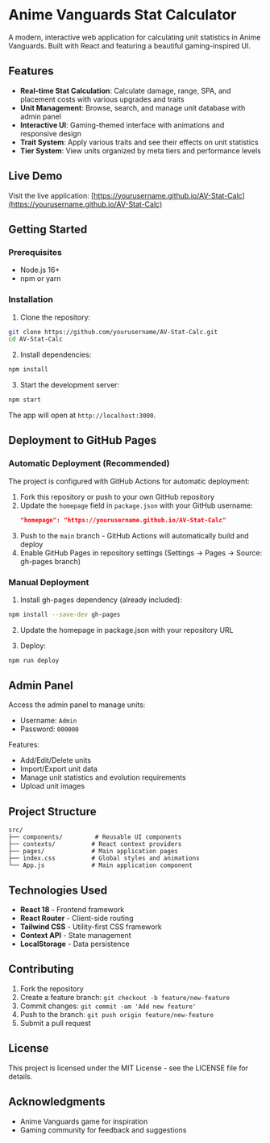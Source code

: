 # Anime Vanguards Stat Calculator

A modern, interactive web application for calculating unit statistics in Anime Vanguards. Built with React and featuring a beautiful gaming-inspired UI.

## Features

- **Real-time Stat Calculation**: Calculate damage, range, SPA, and placement costs with various upgrades and traits
- **Unit Management**: Browse, search, and manage unit database with admin panel
- **Interactive UI**: Gaming-themed interface with animations and responsive design
- **Trait System**: Apply various traits and see their effects on unit statistics
- **Tier System**: View units organized by meta tiers and performance levels

## Live Demo

Visit the live application: [https://yourusername.github.io/AV-Stat-Calc](https://yourusername.github.io/AV-Stat-Calc)

## Getting Started

### Prerequisites

- Node.js 16+ 
- npm or yarn

### Installation

1. Clone the repository:
```bash
git clone https://github.com/yourusername/AV-Stat-Calc.git
cd AV-Stat-Calc
```

2. Install dependencies:
```bash
npm install
```

3. Start the development server:
```bash
npm start
```

The app will open at `http://localhost:3000`.

## Deployment to GitHub Pages

### Automatic Deployment (Recommended)

The project is configured with GitHub Actions for automatic deployment:

1. Fork this repository or push to your own GitHub repository
2. Update the `homepage` field in `package.json` with your GitHub username:
   ```json
   "homepage": "https://yourusername.github.io/AV-Stat-Calc"
   ```
3. Push to the `main` branch - GitHub Actions will automatically build and deploy
4. Enable GitHub Pages in repository settings (Settings → Pages → Source: gh-pages branch)

### Manual Deployment

1. Install gh-pages dependency (already included):
```bash
npm install --save-dev gh-pages
```

2. Update the homepage in package.json with your repository URL

3. Deploy:
```bash
npm run deploy
```

## Admin Panel

Access the admin panel to manage units:
- Username: `Admin`
- Password: `000000`

Features:
- Add/Edit/Delete units
- Import/Export unit data
- Manage unit statistics and evolution requirements
- Upload unit images

## Project Structure

```
src/
├── components/         # Reusable UI components
├── contexts/          # React context providers
├── pages/             # Main application pages
├── index.css          # Global styles and animations
└── App.js             # Main application component
```

## Technologies Used

- **React 18** - Frontend framework
- **React Router** - Client-side routing
- **Tailwind CSS** - Utility-first CSS framework
- **Context API** - State management
- **LocalStorage** - Data persistence

## Contributing

1. Fork the repository
2. Create a feature branch: `git checkout -b feature/new-feature`
3. Commit changes: `git commit -am 'Add new feature'`
4. Push to the branch: `git push origin feature/new-feature`
5. Submit a pull request

## License

This project is licensed under the MIT License - see the LICENSE file for details.

## Acknowledgments

- Anime Vanguards game for inspiration
- Gaming community for feedback and suggestions 